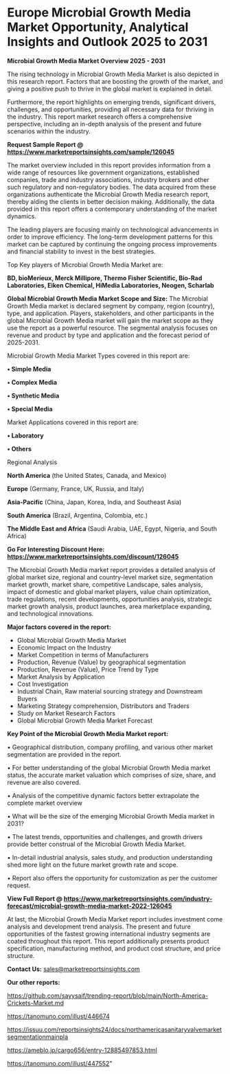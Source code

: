 # Europe Microbial Growth Media Market Opportunity, Analytical Insights and Outlook 2025 to 2031

<Strong> Microbial Growth Media Market Overview 2025 - 2031</strong>

The rising technology in Microbial Growth Media Market is also depicted in this research report. Factors that are boosting the growth of the market, and giving a positive push to thrive in the global market is explained in detail.

Furthermore, the report highlights on emerging trends, significant drivers, challenges, and opportunities, providing all necessary data for thriving in the industry. This report market research offers a comprehensive perspective, including an in-depth analysis of the present and future scenarios within the industry.

<strong>Request Sample Report @ <a href=https://www.marketreportsinsights.com/sample/126045>https://www.marketreportsinsights.com/sample/126045</a></strong>

The market overview included in this report provides information from a wide range of resources like government organizations, established companies, trade and industry associations, industry brokers and other such regulatory and non-regulatory bodies. The data acquired from these organizations authenticate the Microbial Growth Media research report, thereby aiding the clients in better decision making. Additionally, the data provided in this report offers a contemporary understanding of the market dynamics.

The leading players are focusing mainly on technological advancements in order to improve efficiency. The long-term development patterns for this market can be captured by continuing the ongoing process improvements and financial stability to invest in the best strategies.

Top Key players of Microbial Growth Media Market are:

<strong>BD, bioMerieux, Merck Millipore, Thermo Fisher Scientific, Bio-Rad Laboratories, Eiken Chemical, HiMedia Laboratories, Neogen, Scharlab</strong>

<strong><b>Global Microbial Growth Media Market Scope and Size:</b></strong>
The Microbial Growth Media market is declared segment by company, region (country), type, and application. Players, stakeholders, and other participants in the global Microbial Growth Media market will gain the market scope as they use the report as a powerful resource. The segmental analysis focuses on revenue and product by type and application and the forecast period of 2025-2031.

Microbial Growth Media Market Types covered in this report are:

<strong>• Simple Media

• Complex Media

• Synthetic Media

• Special Media</strong>

Market Applications covered in this report are:

<strong>• Laboratory

• Others</strong> 

Regional Analysis

<strong>North America</strong> (the United States, Canada, and Mexico)

<strong>Europe</strong> (Germany, France, UK, Russia, and Italy)

<strong>Asia-Pacific</strong> (China, Japan, Korea, India, and Southeast Asia)

<strong>South America</strong> (Brazil, Argentina, Colombia, etc.)

<strong>The Middle East and Africa</strong> (Saudi Arabia, UAE, Egypt, Nigeria, and South Africa)

<strong>Go For Interesting Discount Here: <a href=https://www.marketreportsinsights.com/discount/126045>https://www.marketreportsinsights.com/discount/126045</a></strong>

The Microbial Growth Media market report provides a detailed analysis of global market size, regional and country-level market size, segmentation market growth, market share, competitive Landscape, sales analysis, impact of domestic and global market players, value chain optimization, trade regulations, recent developments, opportunities analysis, strategic market growth analysis, product launches, area marketplace expanding, and technological innovations.

<strong><b>Major factors covered in the report:</b></strong>
<ul>
  <li>Global Microbial Growth Media Market </li>
  <li>Economic Impact on the Industry</li>
  <li>Market Competition in terms of Manufacturers</li>
  <li>Production, Revenue (Value) by geographical segmentation</li>
  <li>Production, Revenue (Value), Price Trend by Type</li>
  <li>Market Analysis by Application</li>
  <li>Cost Investigation</li>
  <li>Industrial Chain, Raw material sourcing strategy and Downstream Buyers</li>
  <li>Marketing Strategy comprehension, Distributors and Traders</li>
  <li>Study on Market Research Factors</li>
  <li>Global Microbial Growth Media Market Forecast</li>
</ul>

<strong><b>Key Point of the Microbial Growth Media Market report:</b></strong>

• Geographical distribution, company profiling, and various other market segmentation are provided in the report.

• For better understanding of the global Microbial Growth Media market status, the accurate market valuation which comprises of size, share, and revenue are also covered.

• Analysis of the competitive dynamic factors better extrapolate the complete market overview

• What will be the size of the emerging Microbial Growth Media market in 2031?

• The latest trends, opportunities and challenges, and growth drivers provide better construal of the Microbial Growth Media Market.

• In-detail industrial analysis, sales study, and production understanding shed more light on the future market growth rate and scope.

• Report also offers the opportunity for customization as per the customer request.

<strong><b>View Full Report @ <a href=https://www.marketreportsinsights.com/industry-forecast/microbial-growth-media-market-2022-126045>https://www.marketreportsinsights.com/industry-forecast/microbial-growth-media-market-2022-126045</a></b></strong>


At last, the Microbial Growth Media Market report includes investment come analysis and development trend analysis. The present and future opportunities of the fastest growing international industry segments are coated throughout this report. This report additionally presents product specification, manufacturing method, and product cost structure, and price structure.

<strong>Contact Us:</strong>
sales@marketreportsinsights.com

<strong>Our other reports:</strong>

<a href=https://github.com/sayysaif/trending-report/blob/main/North-America-Crickets-Market.md>https://github.com/sayysaif/trending-report/blob/main/North-America-Crickets-Market.md</a>

<a href=https://tanomuno.com/illust/446674>https://tanomuno.com/illust/446674</a>

<a href=https://issuu.com/reportsinsights24/docs/northamericasanitaryvalvemarketsegmentationmainpla>https://issuu.com/reportsinsights24/docs/northamericasanitaryvalvemarketsegmentationmainpla</a>

<a href=https://ameblo.jp/cargo656/entry-12885497853.html>https://ameblo.jp/cargo656/entry-12885497853.html</a>

<a href=https://tanomuno.com/illust/447552>https://tanomuno.com/illust/447552</a>"
